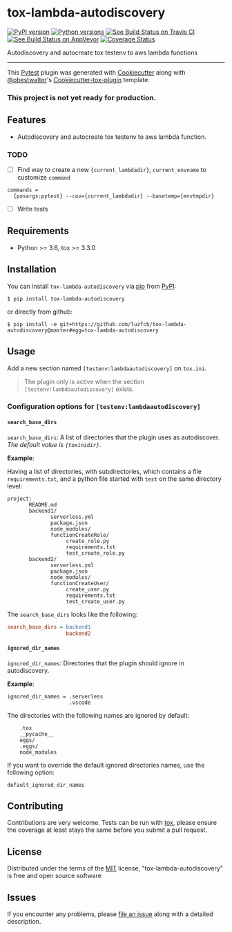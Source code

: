 # tox-lambda-autodiscovery

[![PyPI version](https://img.shields.io/pypi/v/tox-lambda-autodiscovery.svg)](https://pypi.org/project/tox-lambda-autodiscovery)
[![Python versions](https://img.shields.io/pypi/pyversions/tox-lambda-autodiscovery.svg)](https://pypi.org/project/tox-lambda-autodiscovery)
[![See Build Status on Travis CI](https://travis-ci.com/luzfcb/tox-lambda-autodiscovery.svg?branch=master)](https://travis-ci.com/luzfcb/tox-lambda-autodiscovery)
[![See Build Status on AppVeyor](https://ci.appveyor.com/api/projects/status/github/luzfcb/tox-lambda-autodiscovery?branch=master)](https://ci.appveyor.com/project/luzfcb/tox-lambda-autodiscovery/branch/master)
[![Coverage 
Status](https://coveralls.io/repos/github/luzfcb/tox-lambda-autodiscovery/badge.svg)](https://coveralls.io/github/luzfcb/tox-lambda-autodiscovery)

Autodiscovery and autocreate tox testenv to aws lambda functions

------------------------------------------------------------------------

This [Pytest](https://github.com/pytest-dev/pytest) plugin was generated
with [Cookiecutter](https://github.com/audreyr/cookiecutter) along with
[\@obestwalter](https://github.com/obestwalter)\'s
[Cookiecutter-tox-plugin](https://github.com/tox-dev/cookiecutter-tox-plugin)
template.



### This project is not yet ready for production.

## Features

- Autodiscovery and autocreate tox testenv to aws lambda function.

### TODO

- [ ] Find way to create a new `{current_lambdadir}`, `current_envname` to customize `command`

```
commands =
  {posargs:pytest} --cov={current_lambdadir} --basetemp={envtmpdir}
```

- [ ] Write tests

## Requirements

- Python >= 3.6, tox >= 3.3.0

## Installation

You can install `tox-lambda-autodiscovery` via [pip](https://pypi.org/project/pip/) from [PyPI](https://pypi.org):

```
$ pip install tox-lambda-autodiscovery
```
    
or directly from github:

```
$ pip install -e git+https://github.com/luzfcb/tox-lambda-autodiscovery@master#egg=tox-lambda-autodiscovery
```

## Usage

Add a new section named `[testenv:lambdaautodiscovery]` on `tox.ini`.

> The plugin only is active when the section `[testenv:lambdaautodiscovery]` exists.

### Configuration options for `[testenv:lambdaautodiscovery]`

#### `search_base_dirs`

`search_base_dirs`: A list of directories that the plugin uses as autodiscover. _The default value is `{toxinidir}`_.

**Example**:

Having a list of directories, with subdirectories, which contains a file `requirements.txt`, and a python file started with `test` on the same directory level:

```
project:
       README.md
       backend1/
              serverless.yml
              package.json
              node_modules/
              functionCreateRole/
                   create_role.py
                   requirements.txt
                   test_create_role.py
       backend2/
              serverless.yml
              package.json
              node_modules/
              functionCreateUser/
                   create_user.py
                   requirements.txt
                   test_create_user.py
```

The `search_base_dirs` looks like the following:

```ini
search_base_dirs = backend1
                   backend2

```

#### `ignored_dir_names`

`ignored_dir_names`: Directories that the plugin should ignore in autodiscovery.

**Example**:

```
ignored_dir_names = .serverless
                    .vscode

```

The directories with the following names are ignored by default:

```
    .tox
    __pycache__
    eggs/
    .eggs/
    node_modules
```

If you want to override the default ignored directories names, use the following option:

```
default_ignored_dir_names
```

## Contributing


Contributions are very welcome. Tests can be run with [tox](https://tox.readthedocs.io/en/latest/), please ensure the coverage at least stays the same before you submit a pull request.

## License


Distributed under the terms of the
[MIT](http://opensource.org/licenses/MIT) license,
\"tox-lambda-autodiscovery\" is free and open source software

## Issues


If you encounter any problems, please [file an issue](https://github.com/luzfcb/tox-lambda-autodiscovery/issues) along with a detailed description.
